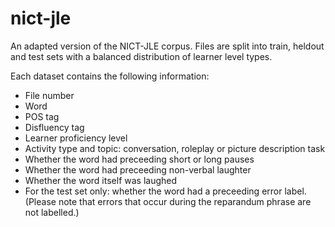 # nict-jle

An adapted version of the NICT-JLE corpus. Files are split into train, heldout and test sets with a balanced distribution of learner level types. 

Each dataset contains the following information: 
  - File number
  - Word
  - POS tag
  - Disfluency tag
  - Learner proficiency level
  - Activity type and topic: conversation, roleplay or picture description task
  - Whether the word had preceeding short or long pauses
  - Whether the word had preceeding non-verbal laughter 
  - Whether the word itself was laughed
  - For the test set only: whether the word had a preceeding error label. (Please note that errors that occur during the reparandum phrase are not labelled.)
